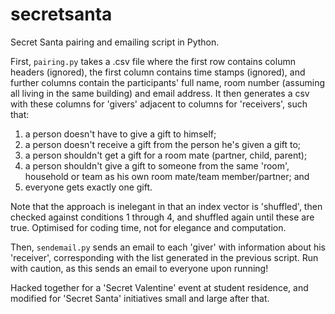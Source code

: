 # secretsanta
Secret Santa pairing and emailing script in Python. 

First, `pairing.py` takes a .csv file where the first row contains column headers (ignored), the first column contains time stamps (ignored), and further columns contain the participants' full name, room number (assuming all living in the same building) and email address. It then generates a csv with these columns for 'givers' adjacent to columns for 'receivers', such that:

1. a person doesn't have to give a gift to himself;
2. a person doesn't receive a gift from the person he's given a gift to; 
3. a person shouldn't get a gift for a room mate (partner, child, parent); 
4. a person shouldn't give a gift to someone from the same 'room', household or team as his own room mate/team member/partner; and
5. everyone gets exactly one gift. 


Note that the approach is inelegant in that an index vector is 'shuffled', then checked against conditions 1 through 4, and shuffled again until these are true. Optimised for coding time, not for elegance and computation.  

Then, `sendemail.py` sends an email to each 'giver' with information about his 'receiver', corresponding with the list generated in the previous script. Run with caution, as this sends an email to everyone upon running!  

Hacked together for a 'Secret Valentine' event at student residence, and modified for 'Secret Santa' initiatives small and large after that.   
